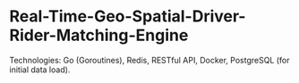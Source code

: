 # Real-Time-Geo-Spatial-Driver-Rider-Matching-Engine
  Technologies: Go (Goroutines), Redis, RESTful API, Docker, PostgreSQL (for initial data load).
